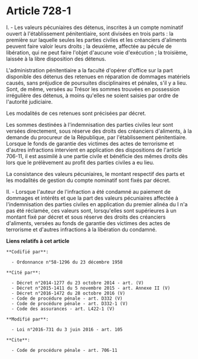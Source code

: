 # Article 728-1

I. - Les valeurs pécuniaires des détenus, inscrites à un compte nominatif ouvert à l'établissement pénitentiaire, sont
divisées en trois parts : la première sur laquelle seules les parties civiles et les créanciers d'aliments peuvent faire
valoir leurs droits ; la deuxième, affectée au pécule de libération, qui ne peut faire l'objet d'aucune voie d'exécution ; la
troisième, laissée à la libre disposition des détenus. 

L'administration pénitentiaire a la faculté d'opérer d'office sur la part disponible des détenus des retenues en réparation
de dommages matériels causés, sans préjudice de poursuites disciplinaires et pénales, s'il y a lieu. Sont, de même, versées
au Trésor les sommes trouvées en possession irrégulière des détenus, à moins qu'elles ne soient saisies par ordre de
l'autorité judiciaire. 

Les modalités de ces retenues sont précisées par décret. 

Les sommes destinées à l'indemnisation des parties civiles leur sont versées directement, sous réserve des droits des
créanciers d'aliments, à la demande du procureur de la République, par l'établissement pénitentiaire. Lorsque le fonds de
garantie des victimes des actes de terrorisme et d'autres infractions intervient en application des dispositions de l'article
706-11, il est assimilé à une partie civile et bénéficie des mêmes droits dès lors que le prélèvement au profit des parties
civiles a eu lieu. 

La consistance des valeurs pécuniaires, le montant respectif des parts et les modalités de gestion du compte nominatif sont
fixés par décret.

II. - Lorsque l'auteur de l'infraction a été condamné au paiement de dommages et intérêts et que la part des valeurs
pécuniaires affectée à l'indemnisation des parties civiles en application du premier alinéa du I n'a pas été réclamée, ces
valeurs sont, lorsqu'elles sont supérieures à un montant fixé par décret et sous réserve des droits des créanciers
d'aliments, versées au fonds de garantie des victimes des actes de terrorisme et d'autres infractions à la libération du
condamné.

**Liens relatifs à cet article**

	**Codifié par**:

	  - Ordonnance n°58-1296 du 23 décembre 1958

	**Cité par**:

	  - Décret n°2014-1277 du 23 octobre 2014 - art. (V)
	  - Décret n°2015-1411 du 5 novembre 2015 - art. Annexe II (V)
	  - Décret n°2016-1472 du 28 octobre 2016 (V)
	  - Code de procédure pénale - art. D332 (V)
	  - Code de procédure pénale - art. D332-1 (V)
	  - Code des assurances - art. L422-1 (V)

	**Modifié par**:

	  - Loi n°2016-731 du 3 juin 2016 - art. 105

	**Cite**:

	  - Code de procédure pénale - art. 706-11
